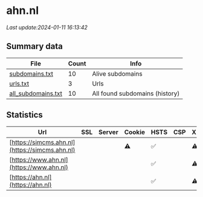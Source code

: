 # ahn.nl
*Last update:2024-01-11 16:13:42*
## Summary data
| File       | Count | Info |
|------------|-------|------|
|[subdomains.txt](/data/ahn/subdomains.txt)|10|Alive subdomains|
|[urls.txt](/data/ahn/urls.txt)|3|Urls|
|[all_subdomains.txt](/data/ahn/all_subdomains.txt)|10|All found subdomains (history)|
## Statistics
| Url | SSL | Server | Cookie | HSTS | CSP | XFO | XXP | RP | Tech |
|------------|-------|------|------|------|------|------|------|------|------|
|[https://simcms.ahn.nl](https://simcms.ahn.nl)| | |:warning: |:white_check_mark: | |:warning: |:white_check_mark: | |:white_check_mark: |HSTS|
|[https://www.ahn.nl](https://www.ahn.nl)| | | |:white_check_mark: | |:warning: |:white_check_mark: | |:white_check_mark: |HSTS|
|[https://ahn.nl](https://ahn.nl)| | | |:white_check_mark: | |:warning: |:white_check_mark: | |:white_check_mark: |HSTS|